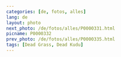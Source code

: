 ```yaml
---
categories: [de, fotos, alles]
lang: de
layout: photo
next_photo: /de/fotos/alles/P0000331.html
picname: P0000332
prev_photo: /de/fotos/alles/P0000335.html
tags: [Dead Grass, Dead Kudu]
---
```

